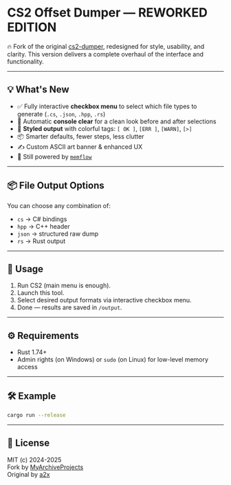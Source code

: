 # CS2 Offset Dumper — REWORKED EDITION

🔥 Fork of the original [cs2-dumper](https://github.com/a2x/cs2-dumper), redesigned for style, usability, and clarity. This version delivers a complete overhaul of the interface and functionality.

---

## 💡 What's New

- ✅ Fully interactive **checkbox menu** to select which file types to generate (`.cs`, `.json`, `.hpp`, `.rs`)
- 💨 Automatic **console clear** for a clean look before and after selections
- 🎨 **Styled output** with colorful tags: `[ OK ]`, `[ERR ]`, `[WARN]`, `[>]`
- 📦 Smarter defaults, fewer steps, less clutter
- ✍️ Custom ASCII art banner & enhanced UX
- 📝 Still powered by [`memflow`](https://github.com/memflow/memflow)

---

## 📦 File Output Options

You can choose any combination of:

- `cs`     → C# bindings
- `hpp`    → C++ header
- `json`   → structured raw dump
- `rs`     → Rust output

---

## 🚀 Usage

1. Run CS2 (main menu is enough).
2. Launch this tool.
3. Select desired output formats via interactive checkbox menu.
4. Done — results are saved in `/output`.

---

## ⚙️ Requirements

- Rust 1.74+
- Admin rights (on Windows) or `sudo` (on Linux) for low-level memory access

---

## 🛠 Example

```sh
cargo run --release
```

---

## 📄 License

MIT (c) 2024-2025  
Fork by [MyArchiveProjects](https://github.com/MyArchiveProjects)  
Original by [a2x](https://github.com/a2x/cs2-dumper)
